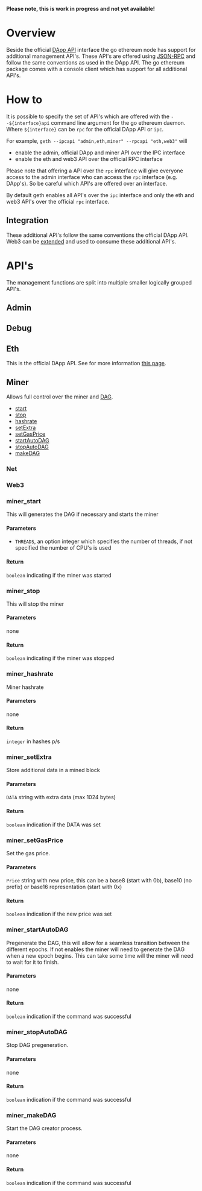 **Please note, this is work in progress and not yet available!**

# Overview
Beside the official [DApp API](https://github.com/ethereum/wiki/wiki/JSON-RPC) interface the go ethereum node has support for additional management API's. These API's are offered using [JSON-RPC](http://www.jsonrpc.org/specification) and follow the same conventions as used in the DApp API. The go ethereum package comes with a console client which has support for all additional API's.

# How to
It is possible to specify the set of API's which are offered with the `--${interface}api` command line argument for the go ethereum daemon. Where `${interface}` can be `rpc` for the official DApp API or `ipc`.

For example, `geth --ipcapi "admin,eth,miner" --rpcapi "eth,web3"` will
* enable the admin, official DApp and miner API over the IPC interface
* enable the eth and web3 API over the official RPC interface

Please note that offering a API over the `rpc` interface will give everyone access to the admin interface who can access the `rpc` interface (e.g. DApp's). So be careful which API's are offered over an interface.

By default geth enables all API's over the `ipc` interface and only the eth and web3 API's over the official `rpc` interface.

## Integration
These additional API's follow the same conventions the official DApp API. Web3 can be [extended](https://github.com/ethereum/web3.js/pull/229) and used to consume these additional API's. 

# API's
The management functions are split into multiple smaller logically grouped API's.

## Admin

## Debug

## Eth
This is the official DApp API. See for more information [this page](https://github.com/ethereum/wiki/wiki/JSON-RPC).

## Miner
Allows full control over the miner and [DAG](https://github.com/ethereum/wiki/wiki/Ethash-DAG).
* [start](#miner_start)
* [stop](#miner_stop)
* [hashrate](#miner_hashrate)
* [setExtra](#miner_setExtra)
* [setGasPrice](#miner_setGasPrice)
* [startAutoDAG](#miner_startAutoDAG)
* [stopAutoDAG](#miner_stopAutoDAG)
* [makeDAG](#miner_makeDAG)

### Net

### Web3


### miner_start
This will generates the DAG if necessary and starts the miner

#### Parameters
* `THREADS`, an option integer which specifies the number of threads, if not specified the number of CPU's is used

#### Return
`boolean` indicating if the miner was started

### miner_stop
This will stop the miner

#### Parameters
none

#### Return
`boolean` indicating if the miner was stopped

### miner_hashrate
Miner hashrate

#### Parameters
none

#### Return
`integer` in hashes p/s

### miner_setExtra
Store additional data in a mined block

#### Parameters
`DATA` string with extra data (max 1024 bytes)

#### Return
`boolean` indication if the DATA was set

### miner_setGasPrice
Set the gas price.

#### Parameters
`Price` string with new price, this can be a base8 (start with 0b), base10 (no prefix) or base16 representation (start with 0x)

#### Return
`boolean` indication if the new price was set

### miner_startAutoDAG
Pregenerate the DAG, this will allow for a seamless transition between the different epochs. If not enables the miner will need to generate the DAG when a new epoch begins. This can take some time will the miner will need to wait for it to finish.

#### Parameters
none

#### Return
`boolean` indication if the command was successful

### miner_stopAutoDAG
Stop DAG pregeneration.

#### Parameters
none

#### Return
`boolean` indication if the command was successful

### miner_makeDAG
Start the DAG creator process.

#### Parameters
none

#### Return
`boolean` indication if the command was successful
